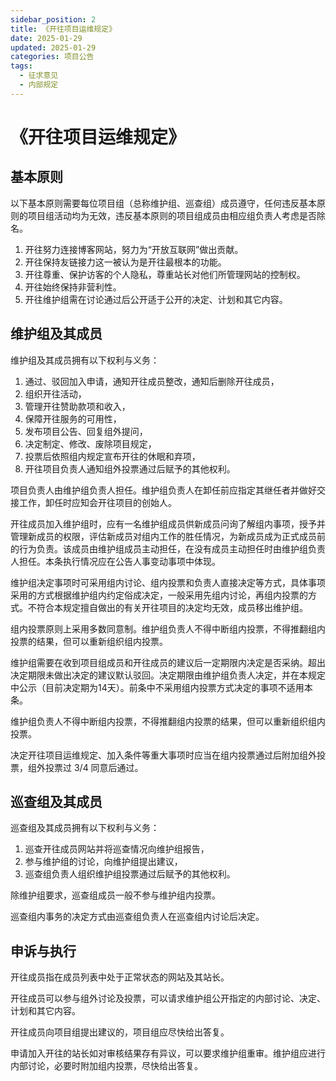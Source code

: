 ```yaml
---
sidebar_position: 2
title: 《开往项目运维规定》
date: 2025-01-29
updated: 2025-01-29
categories: 项目公告
tags:
  - 征求意见
  - 内部规定
---
```


# 《开往项目运维规定》

## 基本原则

以下基本原则需要每位项目组（总称维护组、巡查组）成员遵守，任何违反基本原则的项目组活动均为无效，违反基本原则的项目组成员由相应组负责人考虑是否除名。

1. 开往努力连接博客网站，努力为“开放互联网”做出贡献。
2. 开往保持友链接力这一被认为是开往最根本的功能。
3. 开往尊重、保护访客的个人隐私，尊重站长对他们所管理网站的控制权。
4. 开往始终保持非营利性。
5. 开往维护组需在讨论通过后公开适于公开的决定、计划和其它内容。

## 维护组及其成员

维护组及其成员拥有以下权利与义务：

1. 通过、驳回加入申请，通知开往成员整改，通知后删除开往成员，
2. 组织开往活动，
3. 管理开往赞助款项和收入，
4. 保障开往服务的可用性，
5. 发布项目公告、回复组外提问，
6. 决定制定、修改、废除项目规定，
7. 投票后依照组内规定宣布开往的休眠和弃项，
8. 开往项目负责人通知组外投票通过后赋予的其他权利。

项目负责人由维护组负责人担任。维护组负责人在卸任前应指定其继任者并做好交接工作，卸任时应知会开往项目的创始人。

开往成员加入维护组时，应有一名维护组成员供新成员问询了解组内事项，授予并管理新成员的权限，评估新成员对组内工作的胜任情况，为新成员成为正式成员前的行为负责。该成员由维护组成员主动担任，在没有成员主动担任时由维护组负责人担任。本条执行情况应在公告人事变动事项中体现。

维护组决定事项时可采用组内讨论、组内投票和负责人直接决定等方式，具体事项采用的方式根据维护组内约定俗成决定，一般采用先组内讨论，再组内投票的方式。不符合本规定擅自做出的有关开往项目的决定均无效，成员移出维护组。

组内投票原则上采用多数同意制。维护组负责人不得中断组内投票，不得推翻组内投票的结果，但可以重新组织组内投票。

维护组需要在收到项目组成员和开往成员的建议后一定期限内决定是否采纳。超出决定期限未做出决定的建议默认驳回。决定期限由维护组负责人决定，并在本规定中公示（目前决定期为14天）。前条中不采用组内投票方式决定的事项不适用本条。

维护组负责人不得中断组内投票，不得推翻组内投票的结果，但可以重新组织组内投票。

决定开往项目运维规定、加入条件等重大事项时应当在组内投票通过后附加组外投票，组外投票过 3/4 同意后通过。

## 巡查组及其成员

巡查组及其成员拥有以下权利与义务：

1. 巡查开往成员网站并将巡查情况向维护组报告，
2. 参与维护组的讨论，向维护组提出建议，
3. 巡查组负责人组织维护组投票通过后赋予的其他权利。

除维护组要求，巡查组成员一般不参与维护组内投票。

巡查组内事务的决定方式由巡查组负责人在巡查组内讨论后决定。

## 申诉与执行

开往成员指在成员列表中处于正常状态的网站及其站长。

开往成员可以参与组外讨论及投票，可以请求维护组公开指定的内部讨论、决定、计划和其它内容。

开往成员向项目组提出建议的，项目组应尽快给出答复。

申请加入开往的站长如对审核结果存有异议，可以要求维护组重审。维护组应进行内部讨论，必要时附加组内投票，尽快给出答复。
